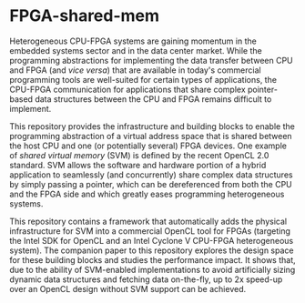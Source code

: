 FPGA-shared-mem
=============

Heterogeneous CPU-FPGA systems are gaining momentum in the embedded systems sector and in the data center market. While the programming abstractions for implementing the data transfer between CPU and FPGA (and _vice versa_) that are available in today's commercial programming tools are well-suited for certain types of applications, the CPU-FPGA communication for applications that share complex pointer-based data structures between the CPU and FPGA remains difficult to implement.

This repository provides the infrastructure and building blocks to enable the programming abstraction of a virtual address space that is shared between the host CPU and one (or potentially several) FPGA devices. One example of _shared virtual memory_ (SVM) is defined by the recent OpenCL 2.0 standard. SVM allows the software and hardware portion of a hybrid application to seamlessly (and concurrently) share complex data structures by simply passing a pointer, which can be dereferenced from both the CPU and the FPGA side and which greatly eases programming heterogeneous systems.

This repository contains a framework that automatically adds the physical infrastructure for SVM into a commercial OpenCL tool for FPGAs (targeting the Intel SDK for OpenCL and an Intel Cyclone V CPU-FPGA heterogeneous system). The companion paper to this repository explores the design space for these building blocks and studies the performance impact. It shows that, due to the ability of SVM-enabled implementations to avoid artificially sizing dynamic data structures and fetching data on-the-fly, up to 2x speed-up over an OpenCL design without SVM support can be achieved.
